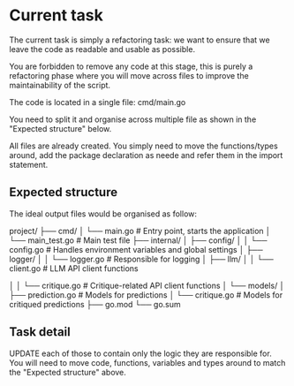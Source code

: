 # Current task
The current task is simply a refactoring task: we want to ensure that we leave the code as readable and usable as possible.

You are forbidden to remove any code at this stage, this is purely a refactoring phase where you will move across files to improve the maintainability of the script.

The code is located in a single file: cmd/main.go

You need to split it and organise across multiple file as shown in the "Expected structure" below.

All files are already created. You simply need to move the functions/types around, add the package declaration as neede and refer them in the import statement.

## Expected structure
The ideal output files would be organised as follow:

project/
├── cmd/
│   └── main.go                # Entry point, starts the application
│   └── main_test.go            # Main test file
├── internal/
│   ├── config/
│   │   └── config.go          # Handles environment variables and global settings
│   ├── logger/
│   │   └── logger.go          # Responsible for logging
│   ├── llm/
│   │   └── client.go          # LLM API client functions

│   │   └── critique.go        # Critique-related API client functions
│   └── models/
│       ├── prediction.go      # Models for predictions
│       └── critique.go        # Models for critiqued predictions
├── go.mod
└── go.sum

## Task detail

UPDATE each of those to contain only the logic they are responsible for. You will need to move code, functions, variables and types around to match the "Expected structure" above.

